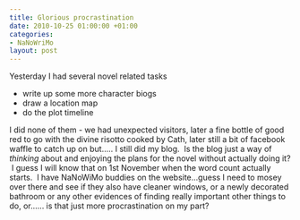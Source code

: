 ```yaml
---
title: Glorious procrastination
date: 2010-10-25 01:00:00 +01:00
categories:
- NaNoWriMo
layout: post
---
```


Yesterday I had several novel related tasks

*   write up some more character biogs
*   draw a location map
*   do the plot timeline

I did none of them - we had unexpected visitors, later a fine bottle of good red to go with the divine risotto cooked by Cath, later still a bit of facebook waffle to catch up on but..... I still did my blog.  Is the blog just a way of _thinking_ about and enjoying the plans for the novel without actually doing it?  I guess I will know that on 1st November when the word count actually starts.  I have NaNoWiMo buddies on the website...guess I need to mosey over there and see if they also have cleaner windows, or a newly decorated bathroom or any other evidences of finding really important other things to do, or...... is that just more procrastination on my part?
